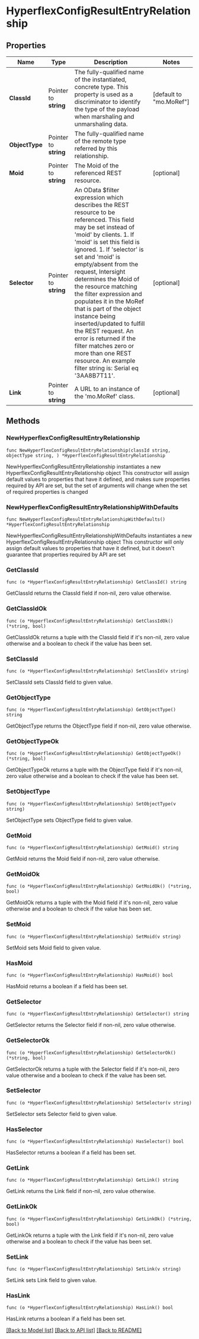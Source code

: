 # HyperflexConfigResultEntryRelationship

## Properties

Name | Type | Description | Notes
------------ | ------------- | ------------- | -------------
**ClassId** | Pointer to **string** | The fully-qualified name of the instantiated, concrete type. This property is used as a discriminator to identify the type of the payload when marshaling and unmarshaling data. | [default to "mo.MoRef"]
**ObjectType** | Pointer to **string** | The fully-qualified name of the remote type referred by this relationship. | 
**Moid** | Pointer to **string** | The Moid of the referenced REST resource. | [optional] 
**Selector** | Pointer to **string** | An OData $filter expression which describes the REST resource to be referenced. This field may be set instead of &#39;moid&#39; by clients. 1. If &#39;moid&#39; is set this field is ignored. 1. If &#39;selector&#39; is set and &#39;moid&#39; is empty/absent from the request, Intersight determines the Moid of the resource matching the filter expression and populates it in the MoRef that is part of the object instance being inserted/updated to fulfill the REST request. An error is returned if the filter matches zero or more than one REST resource. An example filter string is: Serial eq &#39;3AA8B7T11&#39;. | [optional] 
**Link** | Pointer to **string** | A URL to an instance of the &#39;mo.MoRef&#39; class. | [optional] 

## Methods

### NewHyperflexConfigResultEntryRelationship

`func NewHyperflexConfigResultEntryRelationship(classId string, objectType string, ) *HyperflexConfigResultEntryRelationship`

NewHyperflexConfigResultEntryRelationship instantiates a new HyperflexConfigResultEntryRelationship object
This constructor will assign default values to properties that have it defined,
and makes sure properties required by API are set, but the set of arguments
will change when the set of required properties is changed

### NewHyperflexConfigResultEntryRelationshipWithDefaults

`func NewHyperflexConfigResultEntryRelationshipWithDefaults() *HyperflexConfigResultEntryRelationship`

NewHyperflexConfigResultEntryRelationshipWithDefaults instantiates a new HyperflexConfigResultEntryRelationship object
This constructor will only assign default values to properties that have it defined,
but it doesn't guarantee that properties required by API are set

### GetClassId

`func (o *HyperflexConfigResultEntryRelationship) GetClassId() string`

GetClassId returns the ClassId field if non-nil, zero value otherwise.

### GetClassIdOk

`func (o *HyperflexConfigResultEntryRelationship) GetClassIdOk() (*string, bool)`

GetClassIdOk returns a tuple with the ClassId field if it's non-nil, zero value otherwise
and a boolean to check if the value has been set.

### SetClassId

`func (o *HyperflexConfigResultEntryRelationship) SetClassId(v string)`

SetClassId sets ClassId field to given value.


### GetObjectType

`func (o *HyperflexConfigResultEntryRelationship) GetObjectType() string`

GetObjectType returns the ObjectType field if non-nil, zero value otherwise.

### GetObjectTypeOk

`func (o *HyperflexConfigResultEntryRelationship) GetObjectTypeOk() (*string, bool)`

GetObjectTypeOk returns a tuple with the ObjectType field if it's non-nil, zero value otherwise
and a boolean to check if the value has been set.

### SetObjectType

`func (o *HyperflexConfigResultEntryRelationship) SetObjectType(v string)`

SetObjectType sets ObjectType field to given value.


### GetMoid

`func (o *HyperflexConfigResultEntryRelationship) GetMoid() string`

GetMoid returns the Moid field if non-nil, zero value otherwise.

### GetMoidOk

`func (o *HyperflexConfigResultEntryRelationship) GetMoidOk() (*string, bool)`

GetMoidOk returns a tuple with the Moid field if it's non-nil, zero value otherwise
and a boolean to check if the value has been set.

### SetMoid

`func (o *HyperflexConfigResultEntryRelationship) SetMoid(v string)`

SetMoid sets Moid field to given value.

### HasMoid

`func (o *HyperflexConfigResultEntryRelationship) HasMoid() bool`

HasMoid returns a boolean if a field has been set.

### GetSelector

`func (o *HyperflexConfigResultEntryRelationship) GetSelector() string`

GetSelector returns the Selector field if non-nil, zero value otherwise.

### GetSelectorOk

`func (o *HyperflexConfigResultEntryRelationship) GetSelectorOk() (*string, bool)`

GetSelectorOk returns a tuple with the Selector field if it's non-nil, zero value otherwise
and a boolean to check if the value has been set.

### SetSelector

`func (o *HyperflexConfigResultEntryRelationship) SetSelector(v string)`

SetSelector sets Selector field to given value.

### HasSelector

`func (o *HyperflexConfigResultEntryRelationship) HasSelector() bool`

HasSelector returns a boolean if a field has been set.

### GetLink

`func (o *HyperflexConfigResultEntryRelationship) GetLink() string`

GetLink returns the Link field if non-nil, zero value otherwise.

### GetLinkOk

`func (o *HyperflexConfigResultEntryRelationship) GetLinkOk() (*string, bool)`

GetLinkOk returns a tuple with the Link field if it's non-nil, zero value otherwise
and a boolean to check if the value has been set.

### SetLink

`func (o *HyperflexConfigResultEntryRelationship) SetLink(v string)`

SetLink sets Link field to given value.

### HasLink

`func (o *HyperflexConfigResultEntryRelationship) HasLink() bool`

HasLink returns a boolean if a field has been set.


[[Back to Model list]](../README.md#documentation-for-models) [[Back to API list]](../README.md#documentation-for-api-endpoints) [[Back to README]](../README.md)


